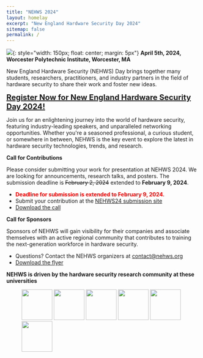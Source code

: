 ```yaml
---
title: "NEHWS 2024"
layout: homelay
excerpt: "New England Hardware Security Day 2024"
sitemap: false
permalink: /
---
```


![](images/nehwslogo.png){: style="width: 150px; float: center; margin: 5px"}
**April 5th, 2024, Worcester Polytechnic Institute, Worcester, MA**

New England Hardware Security (NEHWS) Day brings together
many students, researchers, practitioners, and industry partners in the
field of hardware security to share their work and foster new ideas.

<a href="https://docs.google.com/forms/d/e/1FAIpQLSdEJoQtIVvkzBG98MmcmSprJwX9ac-ktbj_0CeBhEPmI75sXg/viewform" style="font-size: 20px;">**Register Now for New England Hardware Security Day 2024!**</a>

Join us for an enlightening journey into the world of hardware security, featuring industry-leading speakers, and unparalleled networking opportunities. Whether you're a seasoned professional, a curious student, or somewhere in between, NEHWS is the key event to explore the latest in hardware security technologies, trends, and research.

**Call for Contributions**

Please consider submitting your work for presentation at NEHWS 2024.
We are looking for announcements, research talks, and posters.
The submission deadline is <s>February 2, 2024</s> extended to **February 9, 2024**.


* **<FONT COLOR=red>Deadline for submission is extended to February 9, 2024.</FONT>**
* Submit your contribution at the [NEHWS24 submission site](https://easychair.org/my/conference?conf=nehws2024)
* [Download the call](images/NEHWS2024-updated.pdf)

**Call for Sponsors**

Sponsors of NEHWS will gain visibility for their companies and
associate themselves with an active regional community that
contributes to training the next-generation workforce in hardware
security.

* Questions? Contact the NEHWS organizers at [contact@nehws.org](mailto:contact@nehws.org)
* [Download the flyer](images/nehws24-call-for-sponsors.pdf)

**NEHWS is driven by the hardware security research community at these universities**

<figure class="fourth">
  <img src="images/organizer_logo_mit.png" style="width: 80px">
  <img src="images/organizer_logo_northeastern.png" style="width: 80px">
  <img src="images/organizer_logo_umass.png" style="width: 80px">
  <img src="images/organizer_logo_unh.png" style="width: 80px">
  <img src="images/organizer_logo_wpi.png" style="width: 80px">
  <img src="images/organizer_logo_yale.png" style="width: 80px">
</figure>

<BR>


